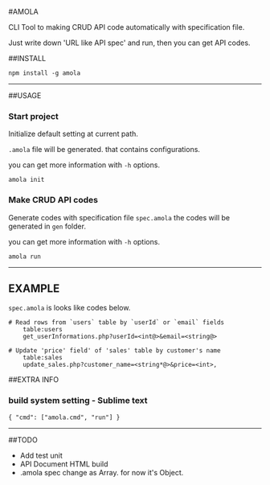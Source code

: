 #AMOLA

CLI Tool to making CRUD API code automatically with specification file.

Just write down 'URL like API spec' and run, then you can get API codes.

##INSTALL

```
npm install -g amola
```

---


##USAGE

### Start project

Initialize default setting at current path.

`.amola` file will be generated. that contains configurations.

you can get more information with `-h` options.

```
amola init
```


### Make CRUD API codes

Generate codes with specification file `spec.amola` the codes will be generated in `gen` folder.

you can get more information with `-h` options.

```
amola run
```

---

## EXAMPLE

`spec.amola` is looks like codes below.

```
# Read rows from `users` table by `userId` or `email` fields
	table:users
	get_userInformations.php?userId=<int@>&email=<string@>
	
# Update 'price' field' of 'sales' table by customer's name
	table:sales
	update_sales.php?customer_name=<string*@>&price=<int>, 	
```


##EXTRA INFO


### build system setting - Sublime text

```
{ "cmd": ["amola.cmd", "run"] }
```

---

##TODO

* Add test unit
* API Document HTML build
* .amola spec change as Array. for now it's Object.